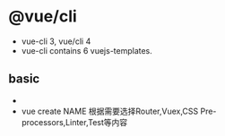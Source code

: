 

# @vue/cli 
+ vue-cli 3,  vue/cli 4
+ vue-cli contains 6 vuejs-templates.

## basic
+ 
+ vue create NAME 根据需要选择Router,Vuex,CSS Pre-processors,Linter,Test等内容